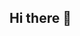 ## Hi there 👋

<ing src="https://github.com/RayMcAllen/RayMcAllen/blob/main/unnamed.jpg" alt="RayMcAllen" width="600">
